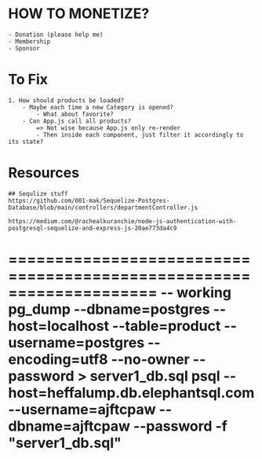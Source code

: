 # HOW TO MONETIZE?
    - Donation (please help me)
    - Membership 
    - Sponsor

# To Fix
    1. How should products be loaded?
        - Maybe each time a new Category is opened?
            - What about favorite?
        - Can App.js call all products?
            => Not wise because App.js only re-render
            - Then inside each component, just filter it accordingly to its state? 
        

# Resources
    ## Sequlize stuff
    https://github.com/001-mak/Sequelize-Postgres-Database/blob/main/controllers/departmentController.js

    https://medium.com/@rachealkuranchie/node-js-authentication-with-postgresql-sequelize-and-express-js-20ae773da4c9



====================================================================
-- working 
pg_dump --dbname=postgres --host=localhost --table=product --username=postgres --encoding=utf8 --no-owner  --password > server1_db.sql
psql --host=heffalump.db.elephantsql.com --username=ajftcpaw --dbname=ajftcpaw --password -f "server1_db.sql"
====================================================================

